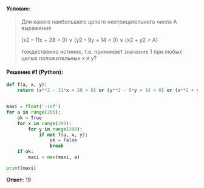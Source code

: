 #### Условие:

> Для какого наибольшего целого неотрицательного числа А выражение
> 
> (x2 – 11x + 28 > 0) ∨ (y2 – 9y + 14 > 0) ∨ (x2 + y2 > A)
> 
> тождественно истинно, т.е. принимает значение 1 при любых целых положительных x и y?

#### Решение #1 (Python):
```python
def f(a, x, y):
    return (x**2 - 11*x + 28 > 0) or (y**2 - 9*y + 14 > 0) or (x**2 + y**2 > a)


maxi = float('-inf')
for a in range(200):
    ok = True
    for x in range(200):
        for y in range(200):
            if not f(a, x, y):
                ok = False
                break
    if ok:
        maxi = max(maxi, a)

print(maxi)
```

**Ответ:** 19
